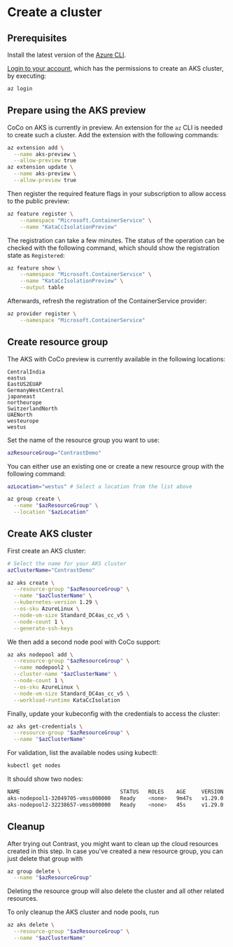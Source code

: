 # Create a cluster

## Prerequisites

Install the latest version of the [Azure CLI](https://docs.microsoft.com/en-us/cli/azure/).


[Login to your account](https://docs.microsoft.com/en-us/cli/azure/authenticate-azure-cli), which has
the permissions to create an AKS cluster, by executing:

```bash
az login
```

## Prepare using the AKS preview

CoCo on AKS is currently in preview. An extension for the `az` CLI is needed to create such a cluster.
Add the extension with the following commands:

```bash
az extension add \
  --name aks-preview \
  --allow-preview true
az extension update \
  --name aks-preview \
  --allow-preview true
```

Then register the required feature flags in your subscription to allow access to the public preview:

```bash
az feature register \
    --namespace "Microsoft.ContainerService" \
    --name "KataCcIsolationPreview"
```

The registration can take a few minutes. The status of the operation can be checked with the following
command, which should show the registration state as `Registered`:

```sh
az feature show \
    --namespace "Microsoft.ContainerService" \
    --name "KataCcIsolationPreview" \
    --output table
```

Afterwards, refresh the registration of the ContainerService provider:

```sh
az provider register \
    --namespace "Microsoft.ContainerService"
```

## Create resource group

The AKS with CoCo preview is currently available in the following locations:

```
CentralIndia
eastus
EastUS2EUAP
GermanyWestCentral
japaneast
northeurope
SwitzerlandNorth
UAENorth
westeurope
westus
```

Set the name of the resource group you want to use:

```bash
azResourceGroup="ContrastDemo"
```

You can either use an existing one or create a new resource group with the following command:

```bash
azLocation="westus" # Select a location from the list above

az group create \
  --name "$azResourceGroup" \
  --location "$azLocation"
```

## Create AKS cluster

First create an AKS cluster:

```sh
# Select the name for your AKS cluster
azClusterName="ContrastDemo"

az aks create \
  --resource-group "$azResourceGroup" \
  --name "$azClusterName" \
  --kubernetes-version 1.29 \
  --os-sku AzureLinux \
  --node-vm-size Standard_DC4as_cc_v5 \
  --node-count 1 \
  --generate-ssh-keys
```

We then add a second node pool with CoCo support:

```bash
az aks nodepool add \
  --resource-group "$azResourceGroup" \
  --name nodepool2 \
  --cluster-name "$azClusterName" \
  --node-count 1 \
  --os-sku AzureLinux \
  --node-vm-size Standard_DC4as_cc_v5 \
  --workload-runtime KataCcIsolation
```

Finally, update your kubeconfig with the credentials to access the cluster:

```bash
az aks get-credentials \
  --resource-group "$azResourceGroup" \
  --name "$azClusterName"
```

For validation, list the available nodes using kubectl:

```bash
kubectl get nodes
```

It should show two nodes:

```bash
NAME                                STATUS   ROLES    AGE     VERSION
aks-nodepool1-32049705-vmss000000   Ready    <none>   9m47s   v1.29.0
aks-nodepool2-32238657-vmss000000   Ready    <none>   45s     v1.29.0
```

## Cleanup

After trying out Contrast, you might want to clean up the cloud resources created in this step.
In case you've created a new resource group, you can just delete that group with

```sh
az group delete \
  --name "$azResourceGroup"
```

Deleting the resource group will also delete the cluster and all other related resources.

To only cleanup the AKS cluster and node pools, run

```sh
az aks delete \
  --resource-group "$azResourceGroup" \
  --name "$azClusterName"
```
